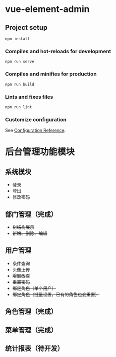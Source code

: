 # vue-element-admin

## Project setup
```
npm install
```

### Compiles and hot-reloads for development
```
npm run serve
```

### Compiles and minifies for production
```
npm run build
```

### Lints and fixes files
```
npm run lint
```

### Customize configuration
See [Configuration Reference](https://cli.vuejs.org/config/).

# 后台管理功能模块

## 系统模块
* 登录
* 登出
* 修改密码

## 部门管理（完成）
* ~~树结构展示~~
* ~~新增、删除、编辑~~

## 用户管理
* 条件查询
* ~~头像上传~~
* ~~增删改查~~
* ~~重置密码~~
* ~~绑定角色（单个用户）~~ 
* ~~绑定角色（批量设置，已有的角色也会重置）~~

## 角色管理（完成）


## 菜单管理（完成）

## 统计报表（待开发）



